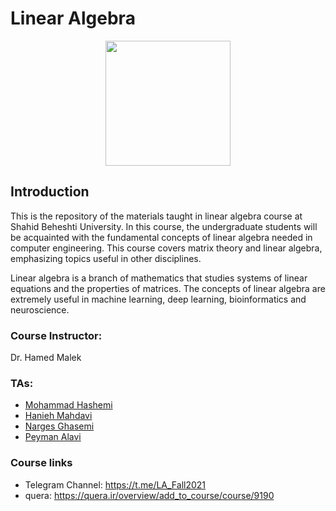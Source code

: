 # Linear Algebra

<p align="center">
  <img src="https://github.com/SBU-CE/Linear-Algebra/img/course-logo.png" width="200" height="200">	
</p>

## Introduction

This is the repository of the materials taught in linear algebra course at Shahid Beheshti University. In this course, the undergraduate students will be acquainted with the fundamental concepts of linear algebra needed in computer engineering. This course covers matrix theory and linear algebra, emphasizing topics useful in other disciplines. 

Linear algebra is a branch of mathematics that studies systems of linear equations and the properties
of matrices. The concepts of linear algebra are extremely useful in machine learning, deep learning,
bioinformatics and neuroscience.

### Course Instructor:
  Dr. Hamed Malek 

### TAs: 
 - [Mohammad Hashemi](https://github.com/mohammadhashemii)
 - [Hanieh Mahdavi](https://github.com/haniehm26)
 - [Narges Ghasemi](https://github.com/NNargesNN)
 - [Peyman Alavi](https://github.com/peyman-alv)

 ### Course links

 - Telegram Channel: https://t.me/LA_Fall2021
 - quera: https://quera.ir/overview/add_to_course/course/9190